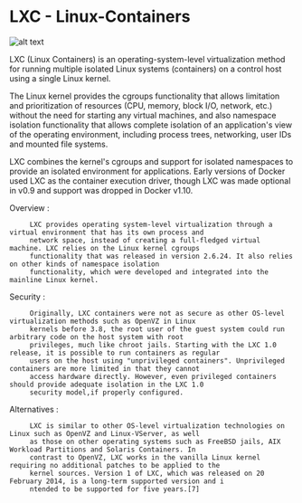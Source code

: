# LXC - Linux-Containers

![alt text](https://en.wikipedia.org/wiki/LXC#/media/File:Linux_Containers_logo.png)

LXC (Linux Containers) is an operating-system-level virtualization method for running multiple isolated Linux systems (containers) on a control host using a single Linux kernel.

The Linux kernel provides the cgroups functionality that allows limitation and prioritization of resources (CPU, memory, block I/O, network, etc.) without the need for starting any virtual machines, and also namespace isolation functionality that allows complete isolation of an application's view of the operating environment, including process trees, networking, user IDs and mounted file systems.

LXC combines the kernel's cgroups and support for isolated namespaces to provide an isolated environment for applications. Early versions of Docker used LXC as the container execution driver, though LXC was made optional in v0.9 and support was dropped in Docker v1.10.


Overview :

         LXC provides operating system-level virtualization through a virtual environment that has its own process and
         network space, instead of creating a full-fledged virtual machine. LXC relies on the Linux kernel cgroups
         functionality that was released in version 2.6.24. It also relies on other kinds of namespace isolation  
         functionality, which were developed and integrated into the mainline Linux kernel.
         
Security :

         Originally, LXC containers were not as secure as other OS-level virtualization methods such as OpenVZ in Linux 
         kernels before 3.8, the root user of the guest system could run arbitrary code on the host system with root 
         privileges, much like chroot jails. Starting with the LXC 1.0 release, it is possible to run containers as regular 
         users on the host using "unprivileged containers". Unprivileged containers are more limited in that they cannot 
         access hardware directly. However, even privileged containers should provide adequate isolation in the LXC 1.0 
         security model,if properly configured.
         
Alternatives :

         LXC is similar to other OS-level virtualization technologies on Linux such as OpenVZ and Linux-VServer, as well  
         as those on other operating systems such as FreeBSD jails, AIX Workload Partitions and Solaris Containers. In 
         contrast to OpenVZ, LXC works in the vanilla Linux kernel requiring no additional patches to be applied to the 
         kernel sources. Version 1 of LXC, which was released on 20 February 2014, is a long-term supported version and i
         ntended to be supported for five years.[7]
